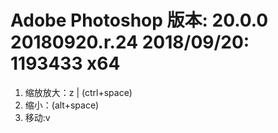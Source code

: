 # Adobe Photoshop 版本: 20.0.0 20180920.r.24 2018/09/20: 1193433  x64
1. 缩放放大：z | (ctrl+space)
2. 缩小：(alt+space)
3. 移动:v
